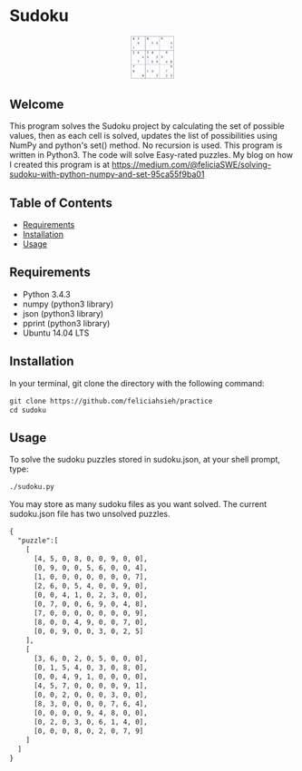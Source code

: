 # Sudoku
<p align="center">
   <img src="SudokuGrid.png" style="height:15%;width:15%" />
</p>

## Welcome
This program solves the Sudoku project by calculating the set of possible values, then as each cell is solved, updates the list of possibilities using NumPy and python's set() method. No recursion is used. This program is written in Python3. The code will solve Easy-rated puzzles. My blog on how I created this program is at https://medium.com/@feliciaSWE/solving-sudoku-with-python-numpy-and-set-95ca55f9ba01

## Table of Contents
* [Requirements](#requirements)
* [Installation](#installation)
* [Usage](#usage)

## Requirements
* Python 3.4.3
* numpy (python3 library)
* json (python3 library)
* pprint (python3 library)
* Ubuntu 14.04 LTS

## Installation
In your terminal, git clone the directory with the following command:
```
git clone https://github.com/feliciahsieh/practice
cd sudoku
```

## Usage
To solve the sudoku puzzles stored in sudoku.json, at your shell prompt, type:

```sh
./sudoku.py
```

You may store as many sudoku files as you want solved. The current sudoku.json file has two unsolved puzzles.
```
{
  "puzzle":[
    [
      [4, 5, 0, 8, 0, 0, 9, 0, 0],
      [0, 9, 0, 0, 5, 6, 0, 0, 4],
      [1, 0, 0, 0, 0, 0, 0, 0, 7],
      [2, 6, 0, 5, 4, 0, 0, 9, 0],
      [0, 0, 4, 1, 0, 2, 3, 0, 0],
      [0, 7, 0, 0, 6, 9, 0, 4, 8],
      [7, 0, 0, 0, 0, 0, 0, 0, 9],
      [8, 0, 0, 4, 9, 0, 0, 7, 0],
      [0, 0, 9, 0, 0, 3, 0, 2, 5]
    ],
    [
      [3, 6, 0, 2, 0, 5, 0, 0, 0],
      [0, 1, 5, 4, 0, 3, 0, 8, 0],
      [0, 0, 4, 9, 1, 0, 0, 0, 0],
      [4, 5, 7, 0, 0, 0, 0, 9, 1],
      [0, 0, 2, 0, 0, 0, 3, 0, 0],
      [8, 3, 0, 0, 0, 0, 7, 6, 4],
      [0, 0, 0, 0, 9, 4, 8, 0, 0],
      [0, 2, 0, 3, 0, 6, 1, 4, 0],
      [0, 0, 0, 8, 0, 2, 0, 7, 9]
    ]
  ]
}
```

